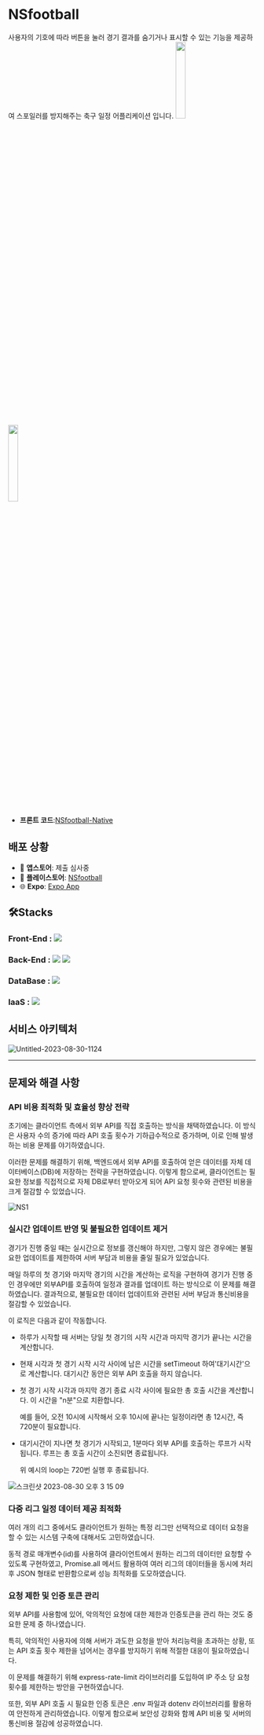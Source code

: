 # NSfootball
사용자의 기호에 따라 버튼을 눌러 경기 결과를 숨기거나  표시할 수 있는 기능을 제공하여 스포일러를 방지해주는 축구 일정 어플리케이션 입니다.
<img width=20% height=20% src="https://github.com/ksaw1228/NSfootballServer/assets/48974380/a331874b-0a3e-48d4-97df-785718d4ddfb"/>
<img width=20% height=20% src="https://github.com/ksaw1228/NSfootballServer/assets/48974380/e074dbbc-5be9-4c44-bd50-3287cde1b2e1"/>

- **프론트 코드**:[NSfootball-Native](https://github.com/ksaw1228/NSfootball-native)

## 배포 상황

- :apple: **앱스토어**: 제출 심사중
- :iphone: **플레이스토어**: [NSfootball](https://play.google.com/store/apps/details?id=com.dnals528.NSfootball)
- :globe_with_meridians: **Expo**: [Expo App](https://expo.dev/@dnals528/NSfootball)

## 🛠️Stacks

### Front-End : <img src="https://img.shields.io/badge/react_native-%2320232a.svg?style=for-the-badge&logo=react&logoColor=%2361DAFB"/>&nbsp;
### Back-End :  <img src="https://img.shields.io/badge/ES6+-F7DF1E?style=for-the-badge&logo=javascript&logoColor=white"/>&nbsp;<img src="https://img.shields.io/badge/express.js-%23404d59.svg?style=for-the-badge&logo=express&logoColor=%2361DAFB"/>&nbsp;
### DataBase : <img src="https://img.shields.io/badge/MongoDB-%234ea94b.svg?style=for-the-badge&logo=mongodb&logoColor=white"/>&nbsp;
### IaaS : <img src="https://img.shields.io/badge/GoogleCloud-%234285F4.svg?style=for-the-badge&logo=google-cloud&logoColor=white"/>&nbsp;

## 서비스 아키텍처
![Untitled-2023-08-30-1124](https://github.com/ksaw1228/NSfootballServer/assets/48974380/e76a110f-6d1e-4b9f-b7e0-113d9c74c430)

---

## 문제와 해결 사항
### API 비용 최적화 및 효율성 향상 전략
초기에는 클라이언트 측에서 외부 API를 직접 호출하는 방식을 채택하였습니다. 이 방식은 사용자 수의 증가에 따라 API 호출 횟수가 기하급수적으로 증가하며, 이로 인해 발생하는 비용 문제를 야기하였습니다.

이러한 문제를 해결하기 위해, 백엔드에서 외부 API를 호출하여 얻은 데이터를 자체 데이터베이스(DB)에 저장하는 전략을 구현하였습니다. 이렇게 함으로써, 클라이언트는 필요한 정보를 직접적으로 자체 DB로부터 받아오게 되어 API 요청 횟수와 관련된 비용을 크게 절감할 수 있었습니다.

![NS1](https://github.com/ksaw1228/NSfootballServer/assets/48974380/629d6fb2-db3f-481b-b916-0af001cbdf0f)

### 실시간 업데이트 반영 및 불필요한 업데이트 제거
경기가 진행 중일 때는 실시간으로 정보를 갱신해야 하지만, 그렇지 않은 경우에는 불필요한 업데이트를 제한하여 서버 부담과 비용을 줄일 필요가 있었습니다.

매일 하루의 첫 경기와 마지막 경기의 시간을 계산하는 로직을 구현하여 경기가 진행 중인 경우에만 외부API를 호출하여 일정과 결과를 업데이트 하는 방식으로 이 문제를 해결하였습니다. 결과적으로, 불필요한 데이터 업데이트와 관련된 서버 부담과 통신비용을 절감할 수 있었습니다.

이 로직은 다음과 같이 작동합니다.

- 하루가 시작할 때 서버는 당일 첫 경기의 시작 시간과 마지막 경기가 끝나는 시간을 계산합니다.
- 현재 시각과 첫 경기 시작 시각 사이에 남은 시간을 setTimeout 하여'대기시간'으로 계산합니다. 대기시간 동안은 외부 API 호출을 하지 않습니다.
- 첫 경기 시작 시각과 마지막 경기 종료 시각 사이에 필요한 총 호출 시간을 계산합니다. 이 시간을 "n분"으로 치환합니다.

  예를 들어, 오전 10시에 시작해서 오후 10시에 끝나는 일정이라면 총 12시간, 즉 720분이 필요합니다.
- 대기시간이 지나면 첫 경기가 시작되고, 1분마다 외부 API를 호출하는 루프가 시작됩니다. 루프는 총 호출 시간이 소진되면 종료됩니다.

  위 예시의 loop는 720번 실행 후 종료됩니다.

![스크린샷 2023-08-30 오후 3 15 09](https://github.com/ksaw1228/NSfootballServer/assets/48974380/6559cb90-c90b-452c-a6b6-2396e2532852)



### 다중 리그 일정 데이터 제공 최적화
여러 개의 리그 중에서도 클라이언트가 원하는 특정 리그만 선택적으로 데이터 요청을 할 수 있는 시스템 구축에 대해서도 고민하였습니다.

동적 경로 매개변수(id)를 사용하여 클라이언트에서 원하는 리그의 데이터만 요청할 수 있도록 구현하였고, Promise.all 메서드 활용하여 여러 리그의 데이터들을 동시에 처리 후 JSON 형태로 반환함으로써 성능 최적화를 도모하였습니다.

### 요청 제한 및 인증 토큰 관리
외부 API를 사용함에 있어, 악의적인 요청에 대한 제한과 인증토큰을 관리 하는 것도 중요한 문제 중 하나였습니다. 

특히, 악의적인 사용자에 의해 서버가 과도한 요청을 받아 처리능력을 초과하는 상황, 또는 API 호출 횟수 제한을 넘어서는 경우를 방지하기 위해 적절한 대응이 필요하였습니다.

이 문제를 해결하기 위해 express-rate-limit 라이브러리를 도입하여 IP 주소 당 요청 횟수를 제한하는 방안을 구현하였습니다.

또한, 외부 API 호출 시 필요한 인증 토큰은 .env 파일과 dotenv 라이브러리를 활용하여 안전하게 관리하였습니다. 이렇게 함으로써 보안성 강화와 함께 API 비용 및 서버의 통신비용 절감에 성공하였습니다.


